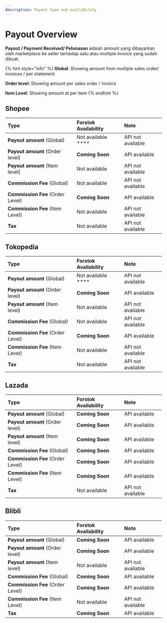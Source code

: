 ```yaml
---
description: Payout type and availability
---
```


# Payout Overview

**Payout / Payment Received/ Pelunasan** adalah amount yang dibayarkan oleh marketplace ke seller terhadap satu atau multiple invoice yang sudah dibuat.    

{% hint style="info" %}
**Global**:  Showing amount from multiple sales order/ invoices / per statement

**Order level:** Showing amount per sales order / invoice

**Item Level**: Showing amount at per item
{% endhint %}

## Shopee

| Type | Forstok Availability | Note |
| :--- | :--- | :--- |
| **Payout amount** \(Global\) | Not available **** | API not available |
| **Payout amount** \(Order level\) | **Coming Soon** | API available |
| **Payout amount**  \(Item level\) | Not available | API not available |
| **Commission Fee** \(Global\) | Not available | API not available |
| **Commission Fee** \(Order Level\) | **Coming Soon** | API available |
| **Commission Fee** \(Item Level\) | Not available | API not available |
| **Tax** | Not available | API not available |

## Tokopedia

| Type | Forstok Availability | Note |
| :--- | :--- | :--- |
| **Payout amount** \(Global\) | Not available **** | API not available |
| **Payout amount** \(Order level\) | **Coming Soon** | API available |
| **Payout amount**  \(Item level\) | Not available | API not available |
| **Commission Fee** \(Global\) | Not available | API not available |
| **Commission Fee** \(Order Level\) | **Coming Soon** | API available |
| **Commission Fee** \(Item Level\) | Not available | API not available |
| **Tax** | Not available | API not available |

## Lazada

| Type | Forstok Availability | Note |
| :--- | :--- | :--- |
| **Payout amount** \(Global\) | **Coming Soon**  | API available |
| **Payout amount** \(Order level\) | **Coming Soon** | API available |
| **Payout amount**  \(Item level\) | **Coming Soon** | API available |
| **Commission Fee** \(Global\) | **Coming Soon** | API available |
| **Commission Fee** \(Order Level\) | **Coming Soon** | API available |
| **Commission Fee** \(Item Level\) | **Coming Soon** | API available |
| **Tax** | Not available | API not available |

## Blibli

| Type | Forstok Availability | Note |
| :--- | :--- | :--- |
| **Payout amount** \(Global\) | **Coming Soon**  | API available |
| **Payout amount** \(Order level\) | **Coming Soon** | API available |
| **Payout amount**  \(Item level\) | Not available | API not available |
| **Commission Fee** \(Global\) | **Coming Soon** | API available |
| **Commission Fee** \(Order Level\) | **Coming Soon** | API available |
| **Commission Fee** \(Item Level\) | Not available | API not available |
| **Tax** | **Coming Soon** | API available |

## 

